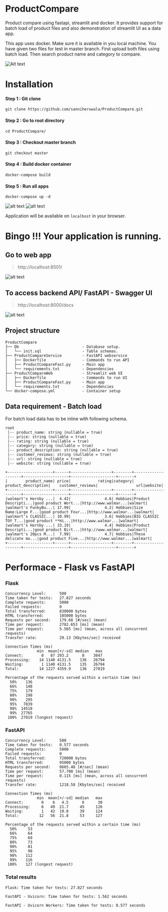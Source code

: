 # ProductCompare
Product compare using fastapi, streamlit and docker. It provides support for batch load of product files and also demonstration of streamlit UI as a data app.

This app uses docker. Make sure it is available in you local machine.
You have given two files for test in master branch.
First upload both files using batch load.
Then search product name and category to compare.

![Alt text](https://github.com/sanniheruwala/ProductCompare/blob/master/images/Demo.gif)


# Installation
#### Step 1 : Git clone
```
git clone https://github.com/sanniheruwala/ProductCompare.git
```
#### Step 2 : Go to root directory
```
cd ProductCompare/
```
#### Step 3 : Checkout master branch
```
git checkout master
```
#### Step 4 : Build docker container
```
docker-compose build
```
#### Step 5 : Run all apps
```
docker-compose up -d
```

![alt text](https://github.com/sanniheruwala/ProductCompare/blob/master/images/container.png)
![alt text](https://github.com/sanniheruwala/ProductCompare/blob/master/images/image.png)

Application will be available on `localhost` in your browser.

# Bingo !!! Your application is running.
## Go to web app
> http://localhost:8501/

![alt text](https://github.com/sanniheruwala/ProductCompare/blob/master/images/UI.png)

## To access backend API/ FastAPI - Swagger UI
> http://localhost:8000/docs

![alt text](https://github.com/sanniheruwala/ProductCompare/blob/master/images/Swagger.png)


## Project structure
```
ProductCompare
├── Db                            - Database setup.      
│   └── init.sql                  - Table schemas.     
├── ProductCompareService         - FastAPI webservice 
│   ├── Dockerfile                - Commands to run API
│   ├── ProductCompareFast.py     - Main app
│   └── requirements.txt          - Dependencies 
├── ProductCompareWeb             - Streamlit web UI
│   ├── Dockerfile                - Commands to run UI
│   ├── ProductCompareFast.py     - Main app
│   └── requirements.txt          - Dependencies               
└── docker-compose.yml            - Container setup        
```

## Data requirement - Batch load
For batch load data has to be inline with following schema.
```
root
 |-- product_name: string (nullable = true)
 |-- price: string (nullable = true)
 |-- rating: string (nullable = true)
 |-- category: string (nullable = true)
 |-- product_description: string (nullable = true)
 |-- customer_reviews: string (nullable = true)
 |-- url: string (nullable = true)
 |-- website: string (nullable = true)

+--------------------+------+------------------+--------+--------------------+--------------------+--------------------+-------+
|        product_name| price|            rating|category| product_description|    customer_reviews|                 url|website|
+--------------------+------+------------------+--------+--------------------+--------------------+--------------------+-------+
|walmart's Hornby ...|  4.42|               4.6| Hobbies|Product Descripti...|good product Wort...|http://www.walmar...|walmart|
|walmart's FunkyBu...| 17.99|               4.2| Hobbies|Size Name:Large F...|good product Four...|http://www.walmar...|walmart|
|walmart's CLASSIC...| 10.99|               3.6| Hobbies|BIG CLASSIC TOY T...|good product **Hi...|http://www.walmar...|walmart|
|walmart's Hornby ...| 33.19|               4.4| Hobbies|Product Descripti...|good product Birt...|http://www.walmar...|walmart|
|walmart's 20pcs M...|  7.99|               4.7| Hobbies|These delicate mo...|good product Five...|http://www.walmar...|walmart|
+--------------------+------+------------------+--------+--------------------+--------------------+--------------------+-------+
```
# Performace - Flask vs FastAPI

### Flask
```
Concurrency Level:      500
Time taken for tests:   27.827 seconds
Complete requests:      5000
Failed requests:        0
Total transferred:      830000 bytes
HTML transferred:       105000 bytes
Requests per second:    179.68 [#/sec] (mean)
Time per request:       2782.653 [ms] (mean)
Time per request:       5.565 [ms] (mean, across all concurrent requests)
Transfer rate:          29.13 [Kbytes/sec] received

Connection Times (ms)
              min  mean[+/-sd] median   max
Connect:        0   87 293.2      0    3047
Processing:    14 1140 4131.5    136   26794
Waiting:        1 1140 4131.5    135   26794
Total:         14 1227 4359.9    136   27819

Percentage of the requests served within a certain time (ms)
  50%    136
  66%    148
  75%    179
  80%    198
  90%    295
  95%   7839
  98%  14518
  99%  27765
 100%  27819 (longest request)
 ```

### FastAPI
```
Concurrency Level:      500
Time taken for tests:   0.577 seconds
Complete requests:      5000
Failed requests:        0
Total transferred:      720000 bytes
HTML transferred:       95000 bytes
Requests per second:    8665.48 [#/sec] (mean)
Time per request:       57.700 [ms] (mean)
Time per request:       0.115 [ms] (mean, across all concurrent requests)
Transfer rate:          1218.58 [Kbytes/sec] received

Connection Times (ms)
              min  mean[+/-sd] median   max
Connect:        0    6   4.5      6      30
Processing:     6   49  21.7     45     126
Waiting:        1   42  19.0     39     124
Total:         12   56  21.8     53     127

Percentage of the requests served within a certain time (ms)
  50%     53
  66%     64
  75%     69
  80%     73
  90%     81
  95%     98
  98%    112
  99%    116
 100%    127 (longest request)
```

### Total results
```
Flask: Time taken for tests: 27.827 seconds

FastAPI - Uvicorn: Time taken for tests: 1.562 seconds

FastAPI - Uvicorn Workers: Time taken for tests: 0.577 seconds
```



